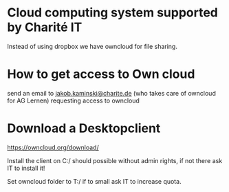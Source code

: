 # Cloud computing system supported by Charité IT

Instead of using dropbox we have owncloud for file sharing. 

# How to get access to Own cloud

send an email to jakob.kaminski@charite.de (who takes care of owncloud for AG Lernen) requesting access to owncloud

# Download a Desktopclient

https://owncloud.org/download/

Install the client on C:/ should possible without admin rights, if not there ask IT to install it!

Set owncloud folder to T:/ if to small ask IT to increase quota.

